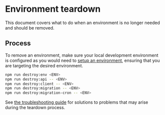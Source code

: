 # Environment teardown

This document covers what to do when an environment is no longer needed and should be removed.

## Process

To remove an environment, make sure your local development environment is configured as you would need to [setup an environment](./setup.md), ensuring that you are targeting the desired environment.

```bash
npm run destroy:env <ENV>
npm run destroy:api -- <ENV>
npm run destroy:client -- <ENV>
npm run destroy:migration -- <ENV>
npm run destroy:migration-cron -- <ENV>
```

See [the troubleshooting guide](../TROUBLESHOOTING.md) for solutions to problems that may arise during the teardown process.
